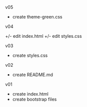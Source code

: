 v05

+   create theme-green.css

v04

+/-   edit index.html
+/-   edit styles.css

v03

+   create styles.css

v02

+   create README.md

v01

+   create index.html
+   create bootstrap files